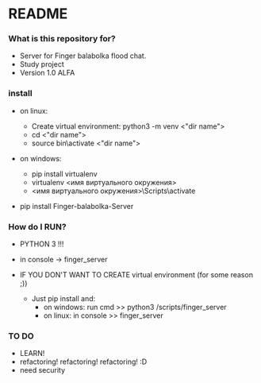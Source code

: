 # README #

### What is this repository for? ###

* Server for Finger balabolka flood chat.
* Study project
* Version 1.0 ALFA

### install ###

* on linux:
    * Create virtual environment: python3 -m venv <"dir name">
    * cd <"dir name">
    * source bin\activate <"dir name">

* on windows:
    * pip install virtualenv
    * virtualenv <имя виртуального окружения>
    * <имя виртуального окружения>\Scripts\activate

* pip install Finger-balabolka-Server

### How do I RUN? ###
* PYTHON 3 !!!
* in console -> finger_server

* IF YOU DON'T WANT TO CREATE virtual environment (for some reason ;))
    * Just pip install and:
        * on windows: run cmd >> python3 <your python way>/scripts/finger_server
        * on linux: in console >> finger_server

### TO DO ###
* LEARN!
* refactoring! refactoring! refactoring! :D
* need security